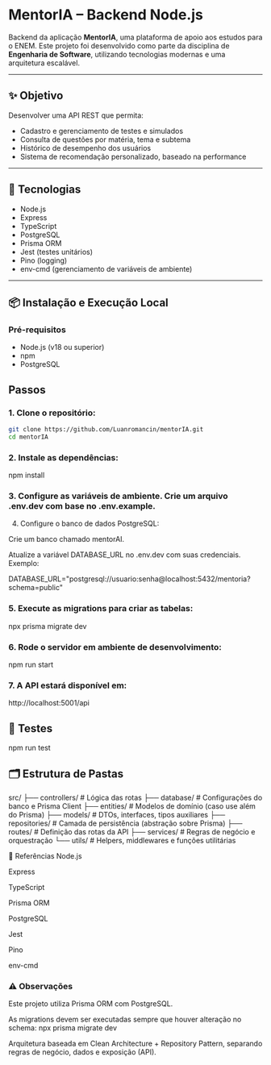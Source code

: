 # MentorIA – Backend Node.js

Backend da aplicação **MentorIA**, uma plataforma de apoio aos estudos para o ENEM. Este projeto foi desenvolvido como parte da disciplina de **Engenharia de Software**, utilizando tecnologias modernas e uma arquitetura escalável.

---

## ✨ Objetivo

Desenvolver uma API REST que permita:

- Cadastro e gerenciamento de testes e simulados
- Consulta de questões por matéria, tema e subtema
- Histórico de desempenho dos usuários
- Sistema de recomendação personalizado, baseado na performance

---

## 🚀 Tecnologias

- Node.js
- Express
- TypeScript
- PostgreSQL
- Prisma ORM
- Jest (testes unitários)
- Pino (logging)
- env-cmd (gerenciamento de variáveis de ambiente)

---

## 📦 Instalação e Execução Local

### Pré-requisitos

- Node.js (v18 ou superior)
- npm
- PostgreSQL

## Passos

### 1. Clone o repositório:

```bash
git clone https://github.com/Luanromancin/mentorIA.git
cd mentorIA
```

### 2. Instale as dependências:
npm install

### 3. Configure as variáveis de ambiente. Crie um arquivo .env.dev com base no .env.example.
4. Configure o banco de dados PostgreSQL:

Crie um banco chamado mentorAI.

Atualize a variável DATABASE_URL no .env.dev com suas credenciais. Exemplo:

DATABASE_URL="postgresql://usuario:senha@localhost:5432/mentoria?schema=public"
### 5. Execute as migrations para criar as tabelas:
npx prisma migrate dev

### 6. Rode o servidor em ambiente de desenvolvimento:
   npm run start
### 7. A API estará disponível em:
   http://localhost:5001/api

## 🧪 Testes
npm run test

## 🗂 Estrutura de Pastas
src/
├── controllers/   # Lógica das rotas
├── database/      # Configurações do banco e Prisma Client
├── entities/      # Modelos de domínio (caso use além do Prisma)
├── models/        # DTOs, interfaces, tipos auxiliares
├── repositories/  # Camada de persistência (abstração sobre Prisma)
├── routes/        # Definição das rotas da API
├── services/      # Regras de negócio e orquestração
└── utils/         # Helpers, middlewares e funções utilitárias

🔗 Referências
Node.js

Express

TypeScript

Prisma ORM

PostgreSQL

Jest

Pino

env-cmd

### ⚠️ Observações
Este projeto utiliza Prisma ORM com PostgreSQL.

As migrations devem ser executadas sempre que houver alteração no schema:
npx prisma migrate dev

Arquitetura baseada em Clean Architecture + Repository Pattern, separando regras de negócio, dados e exposição (API).
